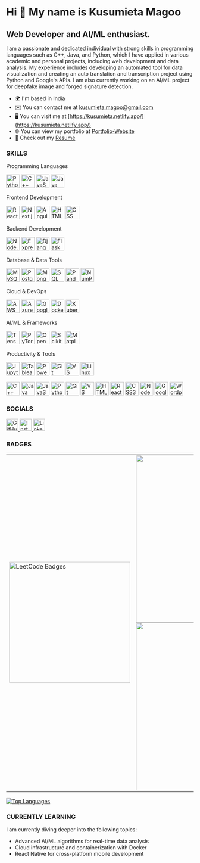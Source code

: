 Hi 👋 My name is Kusumieta Magoo
================================

Web Developer and AI/ML enthusiast.
-----------------------------------

I am a passionate and dedicated individual with strong skills in programming languages such as C++, Java, and Python, which I have applied in various academic and personal projects, including web development and data analysis. My experience includes developing an automated tool for data visualization and creating an auto translation and transcription project using Python and Google's APIs. I am also currently working on an AI/ML project for deepfake image and forged signature detection.

* 🌍  I'm based in India
* ✉️  You can contact me at [kusumieta.magoo@gmail.com](mailto:kusumieta.magoo@gmail.com)
* 🖥️  You can visit me at [https://kusumieta.netlify.app/](https://kusumieta.netlify.app/)
* 🌐 You can view my portfolio at [Portfolio-Website](https://kusumieta.netlify.app/)
* 📄 Check out my [Resume](https://github.com/kusumietamagoo/Resume-) <!-- Replace <REPO_NAME> with your repository name -->

### SKILLS
Programming Languages
<p align="left"> <img src="https://cdn.jsdelivr.net/gh/devicons/devicon/icons/python/python-original.svg" width="36" height="36" alt="Python"/> <img src="https://cdn.jsdelivr.net/gh/devicons/devicon/icons/cplusplus/cplusplus-original.svg" width="36" height="36" alt="C++"/> <img src="https://cdn.jsdelivr.net/gh/devicons/devicon/icons/javascript/javascript-original.svg" width="36" height="36" alt="JavaScript"/> <img src="https://cdn.jsdelivr.net/gh/devicons/devicon/icons/java/java-original.svg" width="36" height="36" alt="Java"/> </p>
Frontend Development
<p align="left"> <img src="https://cdn.jsdelivr.net/gh/devicons/devicon/icons/react/react-original.svg" width="36" height="36" alt="React"/> <img src="https://cdn.jsdelivr.net/gh/devicons/devicon/icons/nextjs/nextjs-line.svg" width="36" height="36" alt="Next.js"/> <img src="https://cdn.jsdelivr.net/gh/devicons/devicon/icons/angularjs/angularjs-original.svg" width="36" height="36" alt="Angular"/> <img src="https://cdn.jsdelivr.net/gh/devicons/devicon/icons/html5/html5-original.svg" width="36" height="36" alt="HTML"/> <img src="https://cdn.jsdelivr.net/gh/devicons/devicon/icons/css3/css3-original.svg" width="36" height="36" alt="CSS"/> </p>
Backend Development
<p align="left"> <img src="https://cdn.jsdelivr.net/gh/devicons/devicon/icons/nodejs/nodejs-original.svg" width="36" height="36" alt="Node.js"/> <img src="https://cdn.jsdelivr.net/gh/devicons/devicon/icons/express/express-original.svg" width="36" height="36" alt="Express.js"/> <img src="https://cdn.jsdelivr.net/gh/devicons/devicon/icons/django/django-plain.svg" width="36" height="36" alt="Django"/> <img src="https://cdn.jsdelivr.net/gh/devicons/devicon/icons/flask/flask-original.svg" width="36" height="36" alt="Flask"/> </p>
Database & Data Tools
<p align="left"> <img src="https://cdn.jsdelivr.net/gh/devicons/devicon/icons/mysql/mysql-original.svg" width="36" height="36" alt="MySQL"/> <img src="https://cdn.jsdelivr.net/gh/devicons/devicon/icons/postgresql/postgresql-original.svg" width="36" height="36" alt="PostgreSQL"/> <img src="https://cdn.jsdelivr.net/gh/devicons/devicon/icons/mongodb/mongodb-original.svg" width="36" height="36" alt="MongoDB"/> <img src="https://img.icons8.com/color/48/microsoft-sql-server.png" width="36" height="36" alt="SQL Server"/> <img src="https://cdn.jsdelivr.net/gh/devicons/devicon/icons/pandas/pandas-original.svg" width="36" height="36" alt="Pandas"/> <img src="https://cdn.jsdelivr.net/gh/devicons/devicon/icons/numpy/numpy-original.svg" width="36" height="36" alt="NumPy"/> </p>
Cloud & DevOps
<p align="left"> <img src="https://cdn.jsdelivr.net/gh/devicons/devicon/icons/amazonwebservices/amazonwebservices-original.svg" width="36" height="36" alt="AWS"/> <img src="https://cdn.jsdelivr.net/gh/devicons/devicon/icons/azure/azure-original.svg" width="36" height="36" alt="Azure"/> <img src="https://cdn.jsdelivr.net/gh/devicons/devicon/icons/googlecloud/googlecloud-original.svg" width="36" height="36" alt="Google Cloud"/> <img src="https://cdn.jsdelivr.net/gh/devicons/devicon/icons/docker/docker-original.svg" width="36" height="36" alt="Docker"/> <img src="https://cdn.jsdelivr.net/gh/devicons/devicon/icons/kubernetes/kubernetes-plain.svg" width="36" height="36" alt="Kubernetes"/> </p>
AI/ML & Frameworks
<p align="left"> <img src="https://cdn.jsdelivr.net/gh/devicons/devicon/icons/tensorflow/tensorflow-original.svg" width="36" height="36" alt="TensorFlow"/> <img src="https://cdn.jsdelivr.net/gh/devicons/devicon/icons/pytorch/pytorch-original.svg" width="36" height="36" alt="PyTorch"/> <img src="https://cdn.jsdelivr.net/gh/devicons/devicon/icons/opencv/opencv-original.svg" width="36" height="36" alt="OpenCV"/> <img src="https://cdn.jsdelivr.net/gh/devicons/devicon/icons/scikit-learn/scikit-learn-original.svg" width="36" height="36" alt="Scikit-Learn"/> <img src="https://cdn.jsdelivr.net/gh/devicons/devicon/icons/matplotlib/matplotlib-original.svg" width="36" height="36" alt="Matplotlib"/> </p>
Productivity & Tools
<p align="left"> <img src="https://cdn.jsdelivr.net/gh/devicons/devicon/icons/jupyter/jupyter-original.svg" width="36" height="36" alt="Jupyter Notebook"/> <img src="https://img.icons8.com/color/48/tableau-software.png" width="36" height="36" alt="Tableau"/> <img src="https://img.icons8.com/color/48/microsoft-power-bi.png" width="36" height="36" alt="Power BI"/> <img src="https://cdn.jsdelivr.net/gh/devicons/devicon/icons/git/git-original.svg" width="36" height="36" alt="Git"/> <img src="https://cdn.jsdelivr.net/gh/devicons/devicon/icons/vscode/vscode-original.svg" width="36" height="36" alt="VS Code"/> <img src="https://cdn.jsdelivr.net/gh/devicons/devicon/icons/linux/linux-original.svg" width="36" height="36" alt="Linux"/> </p>

<p align="left">
<a href="https://docs.microsoft.com/en-us/cpp/?view=msvc-170" target="_blank" rel="noreferrer"><img src="https://raw.githubusercontent.com/danielcranney/readme-generator/main/public/icons/skills/cplusplus-colored.svg" width="36" height="36" alt="C++" /></a>
<a href="https://www.oracle.com/java/" target="_blank" rel="noreferrer"><img src="https://raw.githubusercontent.com/danielcranney/readme-generator/main/public/icons/skills/java-colored.svg" width="36" height="36" alt="Java" /></a>
<a href="https://developer.mozilla.org/en-US/docs/Web/JavaScript" target="_blank" rel="noreferrer"><img src="https://raw.githubusercontent.com/danielcranney/readme-generator/main/public/icons/skills/javascript-colored.svg" width="36" height="36" alt="JavaScript" /></a>
<a href="https://www.python.org/" target="_blank" rel="noreferrer"><img src="https://raw.githubusercontent.com/danielcranney/readme-generator/main/public/icons/skills/python-colored.svg" width="36" height="36" alt="Python" /></a>
<a href="https://git-scm.com/" target="_blank" rel="noreferrer"><img src="https://raw.githubusercontent.com/danielcranney/readme-generator/main/public/icons/skills/git-colored.svg" width="36" height="36" alt="Git" /></a>
<a href="https://code.visualstudio.com/" target="_blank" rel="noreferrer"><img src="https://raw.githubusercontent.com/danielcranney/readme-generator/main/public/icons/skills/visualstudiocode.svg" width="36" height="36" alt="VS Code" /></a>
<a href="https://developer.mozilla.org/en-US/docs/Glossary/HTML5" target="_blank" rel="noreferrer"><img src="https://raw.githubusercontent.com/danielcranney/readme-generator/main/public/icons/skills/html5-colored.svg" width="36" height="36" alt="HTML5" /></a>
<a href="https://reactjs.org/" target="_blank" rel="noreferrer"><img src="https://raw.githubusercontent.com/danielcranney/readme-generator/main/public/icons/skills/react-colored.svg" width="36" height="36" alt="React" /></a>
<a href="https://www.w3.org/TR/CSS/#css" target="_blank" rel="noreferrer"><img src="https://raw.githubusercontent.com/danielcranney/readme-generator/main/public/icons/skills/css3-colored.svg" width="36" height="36" alt="CSS3" /></a>
<a href="https://nodejs.org/en/" target="_blank" rel="noreferrer"><img src="https://raw.githubusercontent.com/danielcranney/readme-generator/main/public/icons/skills/nodejs-colored.svg" width="36" height="36" alt="NodeJS" /></a>
<a href="https://cloud.google.com/" target="_blank" rel="noreferrer"><img src="https://raw.githubusercontent.com/danielcranney/readme-generator/main/public/icons/skills/googlecloud-colored.svg" width="36" height="36" alt="Google Cloud" /></a>
<a href="https://wordpress.com" target="_blank" rel="noreferrer"><img src="https://raw.githubusercontent.com/danielcranney/readme-generator/main/public/icons/skills/wordpress-colored.svg" width="36" height="36" alt="Wordpress" /></a>
</p>

### SOCIALS

<p align="left">
<a href="https://www.github.com/kusumietamagoo" target="_blank" rel="noreferrer">
<img src="https://raw.githubusercontent.com/danielcranney/readme-generator/main/public/icons/socials/github.svg" width="32" height="32" alt="GitHub" />
</a>
<a href="http://www.instagram.com/kusumieta.m" target="_blank" rel="noreferrer">
<img src="https://raw.githubusercontent.com/danielcranney/readme-generator/main/public/icons/socials/instagram.svg" width="32" height="32" alt="Instagram" />
</a>
<a href="https://www.linkedin.com/in/kusumietamagoo" target="_blank" rel="noreferrer">
<img src="https://raw.githubusercontent.com/danielcranney/readme-generator/main/public/icons/socials/linkedin.svg" width="32" height="32" alt="LinkedIn" />
</a>
</p>

### BADGES

<div align="center">
  <table>
    <tr>
      <!-- LeetCode Badge -->
      <td>
        <img src="https://leetcode-badge-showcase.vercel.app/api?username=kusumieta&theme=dracula&animated=true&v=1" alt="LeetCode Badges" width="325px"/>
      </td>
      <!-- GitHub Stats -->
      <td>
        <img src="https://github-readme-stats.vercel.app/api?username=kusumietamagoo&theme=dracula&hide_border=false&include_all_commits=true&count_private=false&rank_icon=github" width="450px"/>
        <br/>
        <img src="https://github-readme-streak-stats.herokuapp.com/?user=kusumietamagoo&theme=dracula&hide_border=false" width="450px"/>
      </td>
    </tr>
  </table>
</div>

<a href="https://github.com/kusumietamagoo" align="left"><img src="https://github-readme-stats.vercel.app/api/top-langs/?username=kusumietamagoo&langs_count=10&title_color=0891b2&text_color=ffffff&icon_color=0891b2&bg_color=1c1917&hide_border=true&locale=en&custom_title=Top%20%Languages" alt="Top Languages" /></a>

### CURRENTLY LEARNING 

I am currently diving deeper into the following topics:
- Advanced AI/ML algorithms for real-time data analysis
- Cloud infrastructure and containerization with Docker
- React Native for cross-platform mobile development
